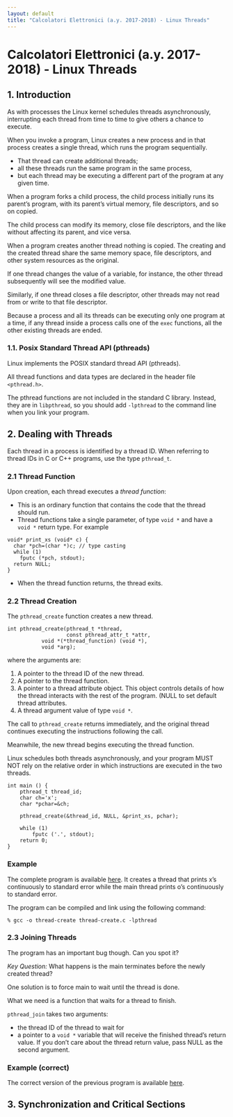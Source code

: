 ```yaml
--- 
layout: default
title: "Calcolatori Elettronici (a.y. 2017-2018) - Linux Threads"
---
```


# Calcolatori Elettronici (a.y. 2017-2018) - Linux Threads


## 1. Introduction

As with processes the Linux kernel schedules threads asynchronously, interrupting each thread from time to time to give others a chance to execute.

When you invoke a program, Linux creates a new process and in that process creates a single thread, which runs the program sequentially.
* That thread can create additional threads;
* all these threads run the same program in the
same process,
* but each thread may be executing a different part of the program at any given time.

When a program forks a child process, the child process initially
runs its parent’s program, with its parent’s virtual memory, file descriptors, and so
on copied.

The child process can modify its memory, close file descriptors, and the like
without affecting its parent, and vice versa.

When a program creates another thread nothing is copied.
The creating and the created thread share the same memory
space, file descriptors, and other system resources as the original.

If one thread changes the value of a variable, for instance, the other thread subsequently will see the modified value.

Similarly, if one thread closes a file descriptor, other threads may not read from or write to that file descriptor.

Because a process and all its threads can be executing only one program at a time, if any thread inside a process calls one of the `exec` functions, all the other existing threads are ended.

### 1.1. Posix Standard Thread API (pthreads)

Linux implements the POSIX standard thread API (pthreads).

All thread functions and data types are declared in the header file `<pthread.h>`.

The pthread functions are not included in the standard C library. Instead, they are in
`libpthread`, so you should add `-lpthread` to the command line when you link your
program.


## 2. Dealing with Threads

Each thread in a process is identified by a thread ID. When referring to thread IDs in
C or C++ programs, use the type `pthread_t`.

### 2.1 Thread Function

Upon creation, each thread executes a *thread function*:
* This is an ordinary function that contains the code that the thread should run.
* Thread functions take a single parameter, of type `void *` and have a `void *` return type.  For example
```
void* print_xs (void* c) {
  char *pch=(char *)c; // type casting
  while (1)
    fputc (*pch, stdout);
  return NULL;
}
```
* When the thread function returns, the thread exits.

### 2.2 Thread Creation

The `pthread_create` function creates a new thread.
```
int pthread_create(pthread_t *thread,
                   const pthread_attr_t *attr,
		   void *(*thread_function) (void *),
		   void *arg);
```
where the arguments are:
1. A pointer to the thread ID of the new thread.
2. A pointer to the thread function. 
3. A pointer to a thread attribute object. This object controls details of how the thread interacts with the rest of the program. (NULL to set default thread attributes.
4. A thread argument value of type `void *`. 

The call to `pthread_create` returns immediately, and the original thread continues executing the instructions following the call.

Meanwhile, the new thread begins executing the thread function.

Linux schedules both threads asynchronously, and your program MUST NOT rely on the relative order in which instructions are executed in the two threads.

```
int main () {
    pthread_t thread_id;
    char ch='x';
    char *pchar=&ch;

    pthread_create(&thread_id, NULL, &print_xs, pchar);

    while (1)
        fputc ('.', stdout);
    return 0;
}
```

### Example
The complete program is available [here](code/thread_create.c).  It creates a thread that prints x’s continuously to standard error while the main thread prints o’s continuously to standard error.

The program can be compiled and link using the following command:
```
% gcc -o thread-create thread-create.c -lpthread
```

### 2.3 Joining Threads

The program has an important bug though.  Can you spot it?

*Key Question:* What happens is the main terminates before the newly created thread?

One solution is to force main to wait until the thread is done.

What we need is a function that waits for a thread to finish.

`pthread_join` takes two arguments:
* the thread ID of the thread to wait for
* a pointer to a `void *` variable that will receive the finished thread’s return value.
If you don’t care about the thread return value, pass NULL as the second argument.

### Example (correct)
The correct version of the previous program is available [here](code/thread_create_ok.c).  

## 3. Synchronization and Critical Sections